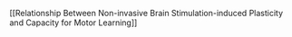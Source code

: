 [[Relationship Between Non-invasive Brain Stimulation-induced Plasticity and Capacity for Motor Learning]]